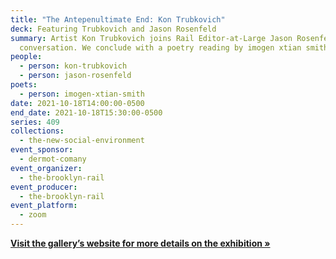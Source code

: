 ```yaml
---
title: "The Antepenultimate End: Kon Trubkovich"
deck: Featuring Trubkovich and Jason Rosenfeld
summary: Artist Kon Trubkovich joins Rail Editor-at-Large Jason Rosenfeld for a
  conversation. We conclude with a poetry reading by imogen xtian smith.
people:
  - person: kon-trubkovich
  - person: jason-rosenfeld
poets:
  - person: imogen-xtian-smith
date: 2021-10-18T14:00:00-0500
end_date: 2021-10-18T15:30:00-0500
series: 409
collections:
  - the-new-social-environment
event_sponsor:
  - dermot-comany
event_organizer:
  - the-brooklyn-rail
event_producer:
  - the-brooklyn-rail
event_platform:
  - zoom
---
```

**[Visit the gallery’s website for more details on the exhibition »](https://gagosian.com/exhibitions/2021/kon-trubkovich-the-antepenultimate-end/)**